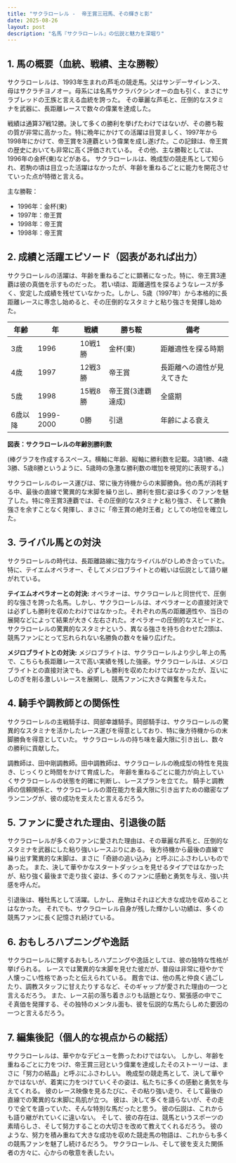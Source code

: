```yaml
---
title: "サクラローレル -  帝王賞三冠馬、その輝きと影"
date: 2025-08-26
layout: post
description: "名馬『サクラローレル』の伝説と魅力を深堀り"
---
```


## 1. 馬の概要（血統、戦績、主な勝鞍）

サクラローレルは、1993年生まれの芦毛の競走馬。父はサンデーサイレンス、母はサクラチヨノオー。母系には名馬サクラバクシンオーの血も引く、まさにサラブレッドの王族と言える血統を誇った。  その華麗な芦毛と、圧倒的なスタミナを武器に、長距離レースで数々の偉業を達成した。

戦績は通算37戦12勝。決して多くの勝利を挙げたわけではないが、その勝ち鞍の質が非常に高かった。特に晩年にかけての活躍は目覚ましく、1997年から1998年にかけて、帝王賞を3連覇という偉業を成し遂げた。この記録は、帝王賞の歴史においても非常に高く評価されている。  その他、主な勝鞍としては、1996年の金杯(東)などがある。  サクラローレルは、晩成型の競走馬として知られ、若駒の頃は目立った活躍はなかったが、年齢を重ねるごとに能力を開花させていった点が特徴と言える。


主な勝鞍：

* 1996年：金杯(東)
* 1997年：帝王賞
* 1998年：帝王賞
* 1998年：帝王賞


## 2. 成績と活躍エピソード（図表があれば出力）


サクラローレルの活躍は、年齢を重ねるごとに顕著になった。特に、帝王賞3連覇は彼の真価を示すものだった。  若い頃は、距離適性を探るようなレースが多く、安定した成績を残せていなかった。しかし、5歳（1997年）から本格的に長距離レースに専念し始めると、その圧倒的なスタミナと粘り強さを発揮し始めた。

| 年齢 | 年 | 戦績 | 勝ち鞍 | 備考 |
|---|---|---|---|---|
| 3歳 | 1996 | 10戦1勝 | 金杯(東) |  距離適性を探る時期 |
| 4歳 | 1997 | 12戦3勝 | 帝王賞 |  長距離への適性が見えてきた |
| 5歳 | 1998 | 15戦8勝 | 帝王賞(3連覇達成) |  全盛期 |
| 6歳以降 | 1999-2000 | 0勝 |  引退 |  年齢による衰え |


**図表：サクラローレルの年齢別勝利数**

(棒グラフを作成するスペース。横軸に年齢、縦軸に勝利数を記載。3歳1勝、4歳3勝、5歳8勝というように、5歳時の急激な勝利数の増加を視覚的に表現する。)


サクラローレルのレース運びは、常に後方待機からの末脚勝負。他の馬が消耗する中、最後の直線で驚異的な末脚を繰り出し、勝利を掴む姿は多くのファンを魅了した。特に帝王賞3連覇では、その圧倒的なスタミナと粘り強さ、そして勝負強さを余すことなく発揮し、まさに「帝王賞の絶対王者」としての地位を確立した。


## 3. ライバル馬との対決

サクラローレルの時代は、長距離路線に強力なライバルがひしめき合っていた。特に、テイエムオペラオー、そしてメジロブライトとの戦いは伝説として語り継がれている。

**テイエムオペラオーとの対決:**  オペラオーは、サクラローレルと同世代で、圧倒的な強さを誇った名馬。しかし、サクラローレルは、オペラオーとの直接対決では必ずしも勝利を収めたわけではなかった。それぞれの馬の距離適性や、当日の展開などによって結果が大きく左右された。オペラオーの圧倒的なスピードと、サクラローレルの驚異的なスタミナという、異なる強さを持ち合わせた2頭は、競馬ファンにとって忘れられない名勝負の数々を繰り広げた。

**メジロブライトとの対決:** メジロブライトは、サクラローレルより少し年上の馬で、こちらも長距離レースで高い実績を残した強豪。サクラローレルは、メジロブライトとの直接対決でも、必ずしも勝利を収めたわけではなかったが、互いにしのぎを削る激しいレースを展開し、競馬ファンに大きな興奮を与えた。


## 4. 騎手や調教師との関係性


サクラローレルの主戦騎手は、岡部幸雄騎手。岡部騎手は、サクラローレルの驚異的なスタミナを活かしたレース運びを得意としており、特に後方待機からの末脚勝負を得意としていた。  サクラローレルの持ち味を最大限に引き出し、数々の勝利に貢献した。

調教師は、田中剛調教師。田中調教師は、サクラローレルの晩成型の特性を見抜き、じっくりと時間をかけて育成した。  年齢を重ねるごとに能力が向上していくサクラローレルの状態を的確に判断し、レースプランを立てた。  騎手と調教師の信頼関係と、サクラローレルの潜在能力を最大限に引き出すための緻密なプランニングが、彼の成功を支えたと言えるだろう。


## 5. ファンに愛された理由、引退後の話

サクラローレルが多くのファンに愛された理由は、その華麗な芦毛と、圧倒的なスタミナを武器にした粘り強いレースぶりにある。  後方待機から最後の直線で繰り出す驚異的な末脚は、まさに「奇跡の追い込み」と呼ぶにふさわしいものであった。  また、決して華やかなスタートダッシュを見せるタイプではなかったが、粘り強く最後まで走り抜く姿は、多くのファンに感動と勇気を与え、強い共感を呼んだ。

引退後は、種牡馬として活躍。しかし、産駒はそれほど大きな成功を収めることはなかった。  それでも、サクラローレル自身が残した輝かしい功績は、多くの競馬ファンに長く記憶され続けている。


## 6. おもしろハプニングや逸話

サクラローレルに関するおもしろハプニングや逸話としては、彼の独特な性格が挙げられる。  レースでは驚異的な末脚を見せた彼だが、普段は非常に穏やかで人懐っこい性格であったと伝えられている。  厩舎では、他の馬と仲良く過ごしたり、調教スタッフに甘えたりするなど、そのギャップが愛された理由の一つと言えるだろう。  また、レース前の落ち着きぶりも話題となり、緊張感の中でこそ真価を発揮する、その独特のメンタル面も、彼を伝説的な馬たらしめた要因の一つと言えるだろう。


## 7. 編集後記（個人的な視点からの総括）


サクラローレルは、華やかなデビューを飾ったわけではない。  しかし、年齢を重ねるごとに力をつけ、帝王賞三冠という偉業を達成したそのストーリーは、まさに「努力の結晶」と呼ぶにふさわしい。  晩成型の競走馬として、決して華やかではないが、着実に力をつけていくその姿は、私たちに多くの感動と勇気を与えてくれる。  彼のレース映像を見るたびに、その粘り強い走り、そして最後の直線での驚異的な末脚に鳥肌が立つ。  彼は、決して多くを語らないが、その走りで全てを語っていた、そんな特別な馬だったと思う。  彼の伝説は、これからも語り継がれていくに違いない。  そして、彼の存在は、競馬というスポーツの素晴らしさ、そして努力することの大切さを改めて教えてくれるだろう。  彼のような、努力を積み重ねて大きな成功を収めた競走馬の物語は、これからも多くの競馬ファンを魅了し続けるだろう。  サクラローレル、そして彼を支えた関係者の方々に、心からの敬意を表したい。
